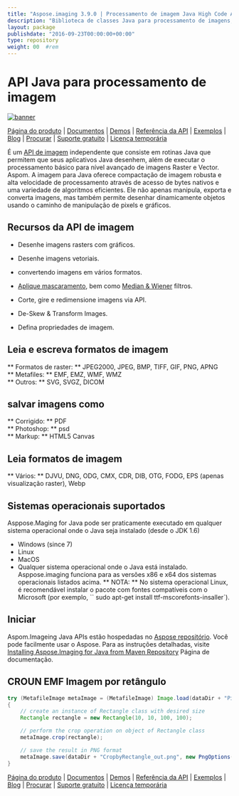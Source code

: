 ```yaml
---
title: "Aspose.imaging 3.9.0 | Processamento de imagem Java High Code API" 
description: "Biblioteca de classes Java para processamento de imagens, manipulação e conversão. Suporta mascaramento, filtros, deskew, transformação da matriz, formas, dithering e vetores." 
layout: package
publishdate: "2016-09-23T00:00:00+00:00"
type: repository
weight: 00	#rem
---
```


# API Java para processamento de imagem
[![banner](/res_repo/img/compress/aspose_imaging-for-java-banner.png)](./)

[Página do produto](https://products.aspose.com/imaging/java) | [Documentos](https://docs.aspose.com/imaging/java/) | [Demos](https://products.aspose.app/imaging/family) | [Referência da API](https://apireference.aspose.com/imaging/java) | [Exemplos](https://github.com/aspose-imaging/Aspose.Imaging-for-Java) | [Blog](https://blog.aspose.com/category/imaging/) | [Procurar](https://search.aspose.com/) | [Suporte gratuito](https://forum.aspose.com/c/imaging) | [Licença temporária](https://purchase.aspose.com/temporary-license)

É um [API de imagem](https://products.aspose.com/imaging/java) independente que consiste em rotinas Java que permitem que seus aplicativos Java desenhem, além de executar o processamento básico para nível avançado de imagens Raster e Vector.
Aspom. A imagem para Java oferece compactação de imagem robusta e alta velocidade de processamento através de acesso de bytes nativos e uma variedade de algoritmos eficientes. Ele não apenas manipula, exporta e converta imagens, mas também permite desenhar dinamicamente objetos usando o caminho de manipulação de pixels e gráficos.

## Recursos da API de imagem
- Desenhe imagens rasters com gráficos.
- Desenhe imagens vetoriais.
- convertendo imagens em vários formatos.

- [Aplique mascaramento](https://docs.aspose.com/imaging/java/applying-masking-to-images/), bem como [Median & Wiener](https://docs.aspose.com/imaging/java/applying-median-and-wiener-filters/) filtros.
- Corte, gire e redimensione imagens via API.
- De-Skew & Transform Images.
- Defina propriedades de imagem.

## Leia e escreva formatos de imagem
** Formatos de raster: ** JPEG2000, JPEG, BMP, TIFF, GIF, PNG, APNG \
** Metafiles: ** EMF, EMZ, WMF, WMZ \
** Outros: ** SVG, SVGZ, DICOM

## salvar imagens como
** Corrigido: ** PDF \
** Photoshop: ** psd \
** Markup: ** HTML5 Canvas

## Leia formatos de imagem
** Vários: ** DJVU, DNG, ODG, CMX, CDR, DIB, OTG, FODG, EPS (apenas visualização raster), Webp

## Sistemas operacionais suportados
Asppose.Maging for Java pode ser praticamente executado em qualquer sistema operacional onde o Java seja instalado (desde o JDK 1.6)
- Windows (since 7)
- Linux
- MacOS
- Qualquer sistema operacional onde o Java está instalado.
Asppose.imaging funciona para as versões x86 e x64 dos sistemas operacionais listados acima.
** NOTA: ** No sistema operacional Linux, é recomendável instalar o pacote com fontes compatíveis com o Microsoft (por exemplo, `` sudo apt-get install ttf-mscorefonts-insaller`).

## Iniciar

Aspom.Imageing Java APIs estão hospedadas no [Aspose repositório](https://releases.aspose.com/imaging/java/). Você pode facilmente usar o Aspose. Para as instruções detalhadas, visite [Installing Aspose.Imaging for Java from Maven Repository](https://docs.aspose.com/imaging/java/installation/) Página de documentação.

## CROUN EMF Imagem por retângulo

```java
try (MetafileImage metaImage = (MetafileImage) Image.load(dataDir + "Picture1.emf"))
{
	// create an instance of Rectangle class with desired size
	Rectangle rectangle = new Rectangle(10, 10, 100, 100);

	// perform the crop operation on object of Rectangle class
	metaImage.crop(rectangle);

	// save the result in PNG format
	metaImage.save(dataDir + "CropbyRectangle_out.png", new PngOptions());
}
```

[Página do produto](https://products.aspose.com/imaging/java) | [Documentos](https://docs.aspose.com/imaging/java/) | [Demos](https://products.aspose.app/imaging/family) | [Referência da API](https://apireference.aspose.com/imaging/java) | [Exemplos](https://github.com/aspose-imaging/Aspose.Imaging-for-Java) | [Blog](https://blog.aspose.com/category/imaging/) | [Procurar](https://search.aspose.com/) | [Suporte gratuito](https://forum.aspose.com/c/imaging) | [Licença temporária](https://purchase.aspose.com/temporary-license)
